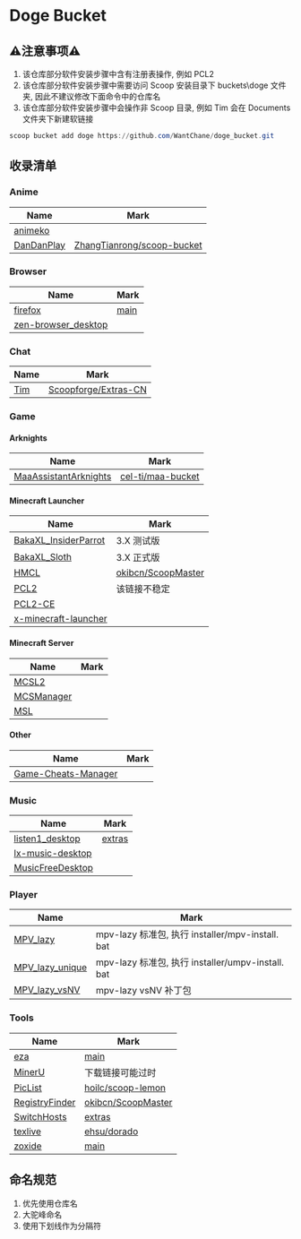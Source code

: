 # Doge Bucket

## ⚠️注意事项⚠️

1. 该仓库部分软件安装步骤中含有注册表操作, 例如 PCL2
2. 该仓库部分软件安装步骤中需要访问 Scoop 安装目录下 buckets\doge 文件夹, 因此不建议修改下面命令中的仓库名
3. 该仓库部分软件安装步骤中会操作非 Scoop 目录, 例如 Tim 会在 Documents 文件夹下新建软链接

```powershell
scoop bucket add doge https://github.com/WantChane/doge_bucket.git
```

## 收录清单

### Anime

| Name                                            | Mark                                                                                                           |
| ----------------------------------------------- | -------------------------------------------------------------------------------------------------------------- |
| [animeko](https://github.com/open-ani/animeko/) |                                                                                                                |
| [DanDanPlay](https://www.dandanplay.com/)       | [ZhangTianrong/scoop-bucket](https://github.com/ZhangTianrong/scoop-bucket/blob/master/bucket/dandanplay.json) |

### Browser

| Name                                            | Mark                                                                             |
| ----------------------------------------------- | -------------------------------------------------------------------------------- |
| [firefox](https://www.mozilla.org/firefox/)     | [main](https://github.com/ScoopInstaller/Extras/blob/master/bucket/firefox.json) |
| [zen-browser_desktop](https://zen-browser.app/) |                                                                                  |

### Chat

| Name                       | Mark                                                                                        |
| -------------------------- | ------------------------------------------------------------------------------------------- |
| [Tim](https://tim.qq.com/) | [Scoopforge/Extras-CN](https://github.com/Scoopforge/Extras-CN/blob/master/bucket/tim.json) |

### Game

#### Arknights

| Name                                      | Mark                                                                                  |
| ----------------------------------------- | ------------------------------------------------------------------------------------- |
| [MaaAssistantArknights](https://maa.plus) | [cel-ti/maa-bucket](https://github.com/cel-ti/maa-bucket/blob/master/bucket/maa.json) |

#### Minecraft Launcher

| Name                                                    | Mark                                                                                     |
| ------------------------------------------------------- | ---------------------------------------------------------------------------------------- |
| [BakaXL_InsiderParrot](https://www.bakaxl.com)          | 3.X 测试版                                                                               |
| [BakaXL_Sloth](https://www.bakaxl.com)                  | 3.X 正式版                                                                               |
| [HMCL](https://github.com/huanghongxun/HMCL)            | [okibcn/ScoopMaster](https://github.com/okibcn/ScoopMaster/blob/master/bucket/hmcl.json) |
| [PCL2](https://github.com/Hex-Dragon/PCL2)              | 该链接不稳定                                                                             |
| [PCL2-CE](https://pcl-community.github.io/PCL2-CE-Web/) |                                                                                          |
| [x-minecraft-launcher](https://xmcl.app/zh/)            |                                                                                          |

#### Minecraft Server

| Name                                      | Mark |
| ----------------------------------------- | ---- |
| [MCSL2](https://v2.mcsl.com.cn/)          |      |
| [MCSManager](https://www.mcsmanager.com/) |      |
| [MSL](https://www.mslmc.cn/)              |      |

#### Other

| Name                                                                   | Mark |
| ---------------------------------------------------------------------- | ---- |
| [Game-Cheats-Manager](https://github.com/dyang886/Game-Cheats-Manager) |      |

### Music

| Name                                                              | Mark                                                                                      |
| ----------------------------------------------------------------- | ----------------------------------------------------------------------------------------- |
| [listen1_desktop](http://listen1.github.io/listen1/)              | [extras](https://github.com/ScoopInstaller/Extras/blob/master/bucket/listen1desktop.json) |
| [lx-music-desktop](https://github.com/lyswhut/lx-music-desktop)   |                                                                                           |
| [MusicFreeDesktop](https://github.com/maotoumao/MusicFreeDesktop) |                                                                                           |

### Player

| Name                                                    | Mark                                              |
| ------------------------------------------------------- | ------------------------------------------------- |
| [MPV_lazy](https://github.com/hooke007/MPV_lazy)        | mpv-lazy 标准包, 执行 installer/mpv-install. bat  |
| [MPV_lazy_unique](https://github.com/hooke007/MPV_lazy) | mpv-lazy 标准包, 执行 installer/umpv-install. bat |
| [MPV_lazy_vsNV](https://github.com/hooke007/MPV_lazy)   | mpv-lazy vsNV 补丁包 <br>                         |

### Tools

| Name                                             | Mark                                                                                                |
| ------------------------------------------------ | --------------------------------------------------------------------------------------------------- |
| [eza](https://github.com/eza-community/eza)      | [main](https://github.com/ScoopInstaller/Main/blob/master/bucket/eza.json)                          |
| [MinerU](https://mineru.net/)                    | 下载链接可能过时                                                                                    |
| [PicList](https://piclist.cn/)                   | [hoilc/scoop-lemon](https://github.com/hoilc/scoop-lemon/blob/master/bucket/piclist.json)           |
| [RegistryFinder](https://registry-finder.com/)   | [okibcn/ScoopMaster](https://github.com/okibcn/ScoopMaster/blob/master/bucket/registry-finder.json) |
| [SwitchHosts](https://switchhosts.vercel.app/zh) | [extras](https://github.com/ScoopInstaller/Extras/blob/master/bucket/switchhosts.json)              |
| [texlive](https://tug.org/texlive/)              | [ehsu/dorado](https://github.com/chawyehsu/dorado/blob/master/bucket/texlive.json)                  |
| [zoxide](https://github.com/ajeetdsouza/zoxide)  | [main](https://github.com/ScoopInstaller/Main/blob/master/bucket/zoxide.json)                       |

## 命名规范

1. 优先使用仓库名
2. 大驼峰命名
3. 使用下划线作为分隔符
